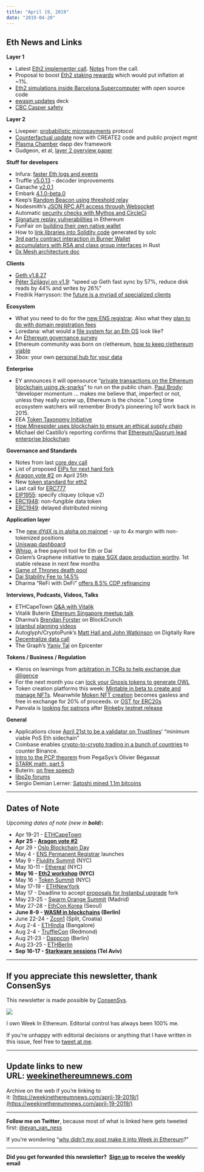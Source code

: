 ```yaml
---
title: "April 19, 2019"
date: "2019-04-20"
---
```


## **Eth News and Links**

**Layer 1**

- Latest [Eth2 implementer call](https://youtu.be/eN_O8bSaS5Q?t=465). [Notes](https://gist.github.com/mratsim/28ebce485433f091726d2fe7c10938e5) from the call.
- Proposal to boost [Eth2 staking rewards](https://github.com/ethereum/eth2.0-specs/pull/971) which would put inflation at ~1%.
- [Eth2 simulations inside Barcelona Supercomputer](https://medium.com/@leobago/ethereum-sharding-inside-a-supercomputer-2a1580a66303?sk=74019a78f8dc989a9d28cea96cf5a822) with open source code
- [ewasm updates](https://drive.google.com/file/d/1CRc0qBQTebNKw7NRZXzxbHovrigW0bqf/view) deck
- [CBC Casper safety](http://hackingresear.ch/cbc-safety/)

**Layer 2**

- Livepeer: [probabilistic micropayments](https://medium.com/livepeer-blog/streamflow-probabilistic-micropayments-f3a647672462) protocol
- [Counterfactual update](https://medium.com/statechannels/development-update-4-04-05-19-3b35ec3f4eba) now with CREATE2 code and public project mgmt
- [Plasma Chamber](https://github.com/cryptoeconomicslab/plasma-chamber) dapp dev framework
- Gudgeon, et al, [layer 2 overview paper](https://eprint.iacr.org/2019/360)

**Stuff for developers**

- Infura: [faster Eth logs and events](https://blog.infura.io/faster-logs-and-events-e43e2fa13773)
- Truffle [v5.0.13](https://github.com/trufflesuite/truffle/releases/tag/v5.0.13) - decoder improvements
- Ganache [v2.0.1](https://github.com/trufflesuite/ganache/releases/tag/v2.0.1)
- Embark [4.1.0-beta.0](https://github.com/embark-framework/embark/blob/master/CHANGELOG.md#410-beta0-2019-04-17) 
- Keep’s [Random Beacon using threshold relay](https://blog.keep.network/whats-in-a-beacon-12c34b0bc078)
- Nodesmith’s [JSON RPC API access through Websocket](https://medium.com/nodesmith-blog/announcing-websockets-filters-support-f64fa1695800)
- Automatic [security checks with Mythos and CircleCi](https://blog.goodaudience.com/automation-of-smart-contract-auditing-with-mythx-and-circleci-for-continuous-integration-191ec7adfc94)
- [Signature replay vulnerabilities](https://medium.com/cryptronics/signature-replay-vulnerabilities-in-smart-contracts-3b6f7596df57) in Ethereum
- FunFair on [building their own native wallet](https://funfair.io/the-funfair-wallet-what-how-and-why/)
- How to [link libraries into Solidity code](https://dev.to/liamzebedee/how-to-link-libraries-into-solidity-contracts-generated-by-sol-compiler-34b3) generated by solc
- [3rd party contract interaction in Burner Wallet](https://medium.com/gitcoin/burner-modules-c6737cf06fe)
- [accumulators with RSA and class group interfaces](https://github.com/cambrian/accumulator) in Rust
- [0x Mesh architecture doc](https://drive.google.com/file/d/1dAVTEND7e1sISO9VZSOou0DN-igoUi9z/view)

**Clients**

- [Geth v1.8.27](https://github.com/ethereum/go-ethereum/releases/tag/v1.8.27)
- [Péter Szilágyi on v1.9](https://twitter.com/peter_szilagyi/status/1119366286318948353?s=21): “speed up Geth fast sync by 57%, reduce disk reads by 44% and writes by 26%”
- Fredrik Harrysson: the [future is a myriad of specialized clients](https://medium.com/@folsen/the-future-is-a-myriad-of-blockchain-clients-d05e1d7ac181)

**Ecosystem**

- What you need to do for the [new ENS registrar](https://medium.com/the-ethereum-name-service/ens-is-upgrading-heres-what-you-need-to-do-f26423339fcf). Also what they [plan to do with domain registration fees](https://medium.com/the-ethereum-name-service/what-will-ens-do-with-all-that-rent-money-heres-what-you-need-to-know-c7fe26a7e0e9)
- Loredana: what would a [file system for an Eth OS](https://medium.com/@loredana.cirstea/a-vision-of-a-global-operating-system-filesystem-c7019558b8c7) look like?
- An [Ethereum governance survey](https://docs.google.com/forms/d/e/1FAIpQLSezFZPd1OxIugrfPrU-IufcbGUWH85fclVcgDi4aWEUiBroMg/viewform)
- Ethereum community was born on r/ethereum, [how to keep r/ethereum viable](https://www.reddit.com/r/ethereum/comments/bdkqy3/towards_a_better_rethereum/)
- 3box: your own [personal hub for your data](https://medium.com/3box/introducing-3box-personal-data-hub-cb7a11c071df)

**Enterprise**

- EY announces it will opensource “[private transactions on the Ethereum blockchain using zk-snarks](https://github.com/EYBlockchain/nightfall/blob/master/README.md)” to run on the public chain. [Paul Brody](https://www.coindesk.com/ey-nightfall-ethereum-enterprise-public-blockchain): “developer momentum … makes me believe that, imperfect or not, unless they really screw up, Ethereum is the choice.” Long time ecosystem watchers will remember Brody’s pioneering IoT work back in 2015.
- EEA [Token Taxonomy Initiative](https://entethalliance.org/token-taxonomy-initiative/)
- [How Minespider uses blockchain to ensure an ethical supply chain](https://www.techrepublic.com/article/how-minespider-uses-blockchain-to-ensure-an-ethical-supply-chain/)
- Michael del Castillo’s reporting confirms that [Ethereum/Quorum lead enterprise blockchain](https://forbes.com/sites/michaeldelcastillo/2019/04/16/blockchains-billion-dollar-babies/)

**Governance and Standards**

- Notes from last [core dev call](https://github.com/ethereum/pm/blob/d1ac35b14e868781a2fac30839ad8c3b0deb56f2/All%20Core%20Devs%20Meetings/Meeting%2059.md)
- List of proposed [EIPs for next hard fork](https://github.com/ethereum-cat-herders/PM/blob/ca6a01c1d0a45419a55f7e79688e28ea6e0c8482/Hard%20Fork%20Planning%20and%20Coordination/IstanbulHFEIPs.md)
- [Aragon vote #2](https://blog.aragon.org/final-details-for-aragon-network-vote-2/) on April 25th
- New [token standard for eth2](https://ethereum-magicians.org/t/brainstorming-the-token-standard-in-eth2/3135)
- Last call for [ERC777](http://eips.ethereum.org/EIPS/eip-777)
- [EIP1955](https://github.com/ethereum/EIPs/pull/1955/files): specify cliquey (clique v2)
- [ERC1948](https://github.com/ethereum/EIPs/pull/1948/files): non-fungible data token
- [ERC1949](https://github.com/ethereum/EIPs/pull/1949/files): delayed distributed mining

**Application layer**

- The [new dYdX is in alpha on mainnet](https://medium.com/dydxderivatives/introducing-the-new-dydx-9675719bacb6) - up to 4x margin with non-tokenized positions
- [Uniswap dashboard](https://uniswap.rocks/)
- [Whisp](https://concourseopen.com/blog/defi-starts-with-your-paycheck-introducing-whisp/), a free payroll tool for Eth or Dai
- Golem’s Graphene initiative to [make SGX dapp production worthy](https://blog.golemproject.net/graphene-golem-intel-itl-and-founders-of-the-project-establish-a-working-group-towards-cutting-edge-technology-development/). 1st stable release in next few months
- [Game of Thrones death pool](https://seesemichaelj.github.io/game-of-thrones-death-pool/)
- [Dai Stability Fee to 14.5%](https://blog.makerdao.com/executive-vote-stability-fee-14-5/)
- Dharma “ReFi with DeFi” [offers 8.5% CDP refinancing](https://blog.dharma.io/refi-with-defi-9afdef36cd6f)

**Interviews, Podcasts, Videos, Talks** 

- ETHCapeTown [Q&A with Vitalik](https://www.youtube.com/watch?v=1lfG78Fk9ac)
- Vitalik Buterin [Ethereum Singapore meetup talk](https://www.youtube.com/watch?v=XmMRFKgosHo)
- Dharma’s [Brendan Forster](http://blockcrunch.btc.libsynpro.com/what-does-dharma-lever-mean-for-decentralized-finance-brendan-forster-dharma-labs) on BlockCrunch
- [Istanbul planning videos](https://www.youtube.com/watch?v=Au1Qll-86v0)
- Autoglyph/CryptoPunk’s [Matt Hall and John Watkinson](https://overcast.fm/+N6TGsBJVo) on Digitally Rare
- [Decentralize data call](https://www.youtube.com/watch?v=khEyRt9SCmo)
- The Graph’s [Yaniv Tal](https://epicenter.tv/episode/283/) on Epicenter

**Tokens / Business / Regulation**

- Kleros on learnings from [arbitration in TCRs to help exchange due diligence](https://blog.kleros.io/tokens-on-trial-some-early-learnings-about-decentralized-justice-this-is-what-were-learning-from-the-first-ever-community-driven-court/)
- For the next month you can [lock your Gnosis tokens to generate OWL](https://blog.gnosis.pm/owl-generation-2019-85be92d18552)
- Token creation platforms this week: [Mintable in beta to create and manage NFTs](https://medium.com/@Mintable/mintable-is-live-7d022b1aaa28). Meanwhile [Moken NFT creation](https://medium.com/mokens/propose-a-new-moken-for-auction-40df4f1de70a) becomes gasless and free in exchange for 20% of proceeds. or [OST for ERC20s](https://platform.ost.com/)
- Panvala is [looking for patrons](https://medium.com/@Panvala/become-a-panvala-patron-1ba1955d63ce) after [Rinkeby testnet release](https://medium.com/@Panvala/panvala-alpha-build-is-now-live-47d43efb82df)

**General**

- Applications close [April 21st to be a validator on Trustlines](https://medium.com/trustlines-protocol/become-a-trustlines-validator-candidate-using-proof-of-sociality-ef67d0cf1e86)’ “minimum viable PoS Eth sidechain”
- Coinbase enables [crypto-to-crypto trading in a bunch of countries](https://blog.coinbase.com/expanding-crypto-to-crypto-support-to-more-countries-around-the-world-42905b733a30) to counter Binance.
- [Intro to the PCP theorem](https://pegasys.tech/a-not-so-gentle-introduction-to-the-pcp-theorem-part-1/) from PegaSys’s Olivier Bégassat
- [STARK math, part 5](https://medium.com/@StarkWare/a-framework-for-efficient-starks-19608ba06fbe)
- Buterin: [on free speech](https://vitalik.ca/general/2019/04/16/free_speech.html)
- [libp2p forums](https://discuss.libp2p.io/)
- Sergio Demian Lerner: [Satoshi mined 1.1m bitcoins](https://bitslog.com/2019/04/16/the-return-of-the-deniers-and-the-revenge-of-patoshi/)

* * *

## **Dates of Note**

_Upcoming dates of note (new in **bold**)_**:**

- Apr 19-21 - [ETHCapeTown](http://ethcapetown.com/)
- **Apr 25 - [Aragon vote #2](https://blog.aragon.org/final-details-for-aragon-network-vote-2/)**
- Apr 29 - [Oslo Blockchain Day](https://osloblockchainday.no/)
- May 4 - [ENS Permanent Registrar](https://medium.com/the-ethereum-name-service/dns-permanent-registrar-and-hackathons-ens-development-summary-03-2019-401a30e6316d) launches
- May 9 - [Fluidity Summit](https://www.fluiditysummit.com/) (NYC)
- May 10-11 - [Ethereal](https://etherealsummit.com/?ref=weekinethereum) (NYC)
- **May 16 - [Eth2 workshop](https://www.eventbrite.com/e/road-to-interop-tickets-60384211803) (NYC)**
- May 16 - [Token Summit](http://tokensummit.com/) (NYC)
- May 17-19 - [ETHNewYork](http://ethnewyork.com/)
- May 17 - Deadline to accept [proposals for Instanbul upgrade](https://en.ethereum.wiki/roadmap/istanbul) fork
- May 23-25 - [Swarm Orange Summit](https://www.eventbrite.com/e/swarm-orange-summit-madrid-2019-tickets-57378034245) (Madrid)
- May 27-28 - [EthCon Korea](https://ethcon.kr/) (Seoul)
- **June 8-9 - [WASM in blockchains](https://avive.github.io/wasm_on_the_blockchain/#/) (Berlin)**
- June 22-24 - [Zcon1](https://www.zfnd.org/zcon/) (Split, Croatia)
- Aug 2-4 - [ETHIndia](https://ethindia.co/) (Bangalore)
- Aug 2-4 - [TruffleCon](https://www.truffleframework.com/trufflecon2019) (Redmond)
- Aug 21-23 - [Dappcon](https://dappcon.io/) (Berlin)
- Aug 23-25 - [ETHBerlin](https://ethberlinzwei.com/)
- **Sep 16-17 - [Starkware sessions](https://www.starkware.co/sessions/) (Tel Aviv)**

* * *

## **If you appreciate this newsletter, thank ConsenSys**

This newsletter is made possible by [ConsenSys](https://consensys.net/).  

[![](https://cdn.substack.com/image/fetch/w_1100,c_limit,q_auto:good,f_auto/https%3A%2F%2Fbucketeer-e05bbc84-baa3-437e-9518-adb32be77984.s3.amazonaws.com%2Fpublic%2Fimages%2F08f1b2fd-57e2-4d4b-bd42-730c769114be_240x240.jpeg)](https://cdn.substack.com/image/fetch/c_limit,q_auto:good,f_auto/https%3A%2F%2Fbucketeer-e05bbc84-baa3-437e-9518-adb32be77984.s3.amazonaws.com%2Fpublic%2Fimages%2F08f1b2fd-57e2-4d4b-bd42-730c769114be_240x240.jpeg)

  
I own Week In Ethereum. Editorial control has always been 100% me. 

If you're unhappy with editorial decisions or anything that I have written in this issue, feel free to [tweet at me](https://twitter.com/evan_van_ness).

* * *

## **Update links to new URL: [weekinethereumnews.com](https://weekinethereumnews.com/)** 

Archive on the web if you’re linking to it: [https://weekinethereumnews.com/april-19-2019/](https://weekinethereumnews.com/april-19-2019/)

* * *

**Follow me on Twitter**, because most of what is linked here gets tweeted first: [@evan\_van\_ness](https://twitter.com/evan_van_ness)

If you’re wondering “[why didn’t my post make it into Week in Ethereum](https://www.evanvanness.com/post/179914035841/why-didnt-my-post-make-the-newsletter)?”

* * *

**Did you get forwarded this newsletter?  [Sign up](https://weekinethereum.substack.com/subscribe#about) to receive the weekly email**
